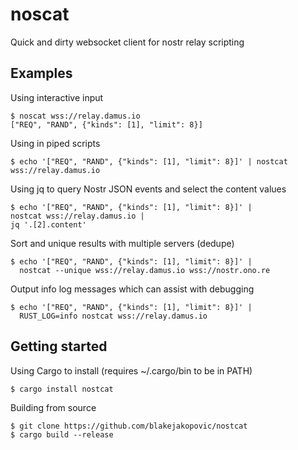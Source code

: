 # noscat

Quick and dirty websocket client for nostr relay scripting


## Examples

Using interactive input
```shell
$ noscat wss://relay.damus.io
["REQ", "RAND", {"kinds": [1], "limit": 8}]
```

Using in piped scripts
```shell
$ echo '["REQ", "RAND", {"kinds": [1], "limit": 8}]' | nostcat wss://relay.damus.io
```

Using jq to query Nostr JSON events and select the content values
```shell
$ echo '["REQ", "RAND", {"kinds": [1], "limit": 8}]' |
nostcat wss://relay.damus.io |
jq '.[2].content'
```

Sort and unique results with multiple servers (dedupe)
```shell
$ echo '["REQ", "RAND", {"kinds": [1], "limit": 8}]' |
  nostcat --unique wss://relay.damus.io wss://nostr.ono.re
```

Output info log messages which can assist with debugging
```shell
$ echo '["REQ", "RAND", {"kinds": [1], "limit": 8}]' |
  RUST_LOG=info nostcat wss://relay.damus.io
```

## Getting started
Using Cargo to install (requires ~/.cargo/bin to be in PATH)
```shell
$ cargo install nostcat
```

Building from source
```shell
$ git clone https://github.com/blakejakopovic/nostcat
$ cargo build --release
```
